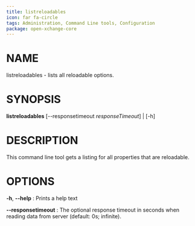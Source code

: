 ```yaml
---
title: listreloadables
icon: far fa-circle
tags: Administration, Command Line tools, Configuration
package: open-xchange-core
---
```


# NAME

listreloadables - lists all reloadable options.

# SYNOPSIS

**listreloadables** [--responsetimeout *responseTimeout*] | [-h]

# DESCRIPTION

This command line tool gets a listing for all properties that are reloadable.

# OPTIONS

**-h**, **--help**
: Prints a help text

**--responsetimeout**
: The optional response timeout in seconds when reading data from server (default: 0s; infinite).


